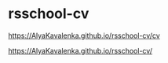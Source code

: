 # rsschool-cv

https://AlyaKavalenka.github.io/rsschool-cv/cv

https://AlyaKavalenka.github.io/rsschool-cv/
